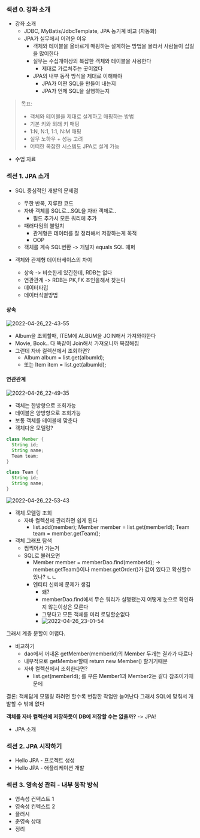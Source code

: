 
### 섹션 0. 강좌 소개

- 강좌 소개
  - JDBC, MyBatis/JdbcTemplate, JPA 농기계 비교 (자동화)
  - JPA가 실무에서 어려운 이유
    - 객체와 테이블을 올바르게 매핑하는 설계하는 방법을 몰라서 사람들이 삽질을 많이한다
    - 실무는 수십개이상의 복잡한 객체와 테이블을 사용한다
      - 제대로 가르쳐주는 곳이없다
    - JPA의 내부 동작 방식을 제대로 이해해야
      - JPA가 어떤 SQL을 만들어 내는지
      - JPA가 언제 SQL을 실행하는지

> 목표:   
> - 객체와 테이블을 제대로 설계하고 매핑하는 방법   
> - 기본 키와 외래 키 매핑   
> - 1:N, N:1, 1:1, N:M 매핑   
> - 실무 노하우 + 성능 고려   
> - 어떠한 복잡한 시스템도 JPA로 설계 가능   

- 수업 자료

### 섹션 1. JPA 소개

- SQL 중심적인 개발의 문제점
  - 무한 반복, 지루한 코드
  - 자바 객체를 SQL로...SQL을 자바 객체로..
    - 필드 추가시 모든 쿼리에 추가 
  - 패러다임의 불일치
    - 관계형은 데이터를 잘 정리해서 저장하는게 목적
    - OOP
  - 객체를 계속 SQL변환 -> 개발자 equals SQL 매퍼

- 객체와 관계형 데이터베이스의 차이
  - 상속 -> 비슷한게 있긴한데, RDB는 없다
  - 연관관계 -> RDB는 PK,FK 조인을해서 찾는다
  - 데이터타입
  - 데이터식별방법

#### 상속
![2022-04-26_22-43-55](https://user-images.githubusercontent.com/59721293/165313788-41c00771-162c-4a21-851c-ca3896f1ae6e.jpg)
- Album을 조회할때, ITEM에 ALBUM을 JOIN해서 가져와야한다
- Movie, Book.. 다 똑같이 Join해서 가져오니까 복잡해짐
- 그런데 자바 컬렉션에서 조회하면?
  - Album album = list.get(albumId);
  - 또는 Item item = list.get(albumId);

#### 연관관계
![2022-04-26_22-49-35](https://user-images.githubusercontent.com/59721293/165314957-10859b30-540c-425b-b7d8-985b91fcffd2.jpg)
- 객체는 한방향으로 조회가능
- 테이블은 양방향으로 조회가능
- 보통 객체를 테이블에 맞춘다
- 객체다운 모델링?
```java
class Member {
  String id;
  String name;
  Team team;
}

class Team {
  String id;
  String name;
}
``` 
![2022-04-26_22-53-43](https://user-images.githubusercontent.com/59721293/165315751-66484391-c87d-4113-bb68-f1a4fe9b081c.jpg)
- 객체 모델링 조회
  - 자바 컬렉션에 관리하면 쉽게 된다
    - list.add(member); Member member = list.get(memberId); Team team = member.getTeam();
- 객체 그래프 탐색
  - 쩜찍어서 가는거
  - SQL로 불러오면
    - Member member = memberDao.find(memberId); -> member.getTeam()이나 member.getOrder()가 값이 있다고 확신할수있나? ㄴㄴ
    - 엔티티 신뢰에 문제가 생김
      - 왜?
      - memberDao.find에서 무슨 쿼리가 실행됐는지 어떻게 눈으로 확인하지 않는이상은 모른다
      - 그렇다고 모든 객체를 미리 로딩할순없다
      - ![2022-04-26_23-01-54](https://user-images.githubusercontent.com/59721293/165317406-daa8cb10-e3e6-4087-bf95-3a1b92ebf165.jpg)

그래서 계층 분할이 어렵다.

- 비교하기
  - dao에서 꺼내온 getMember(memberId)의 Member 두개는 결과가 다르다
  - 내부적으로 getMember할때 return new Member() 할거기때문
  - 자바 컬렉션에서 조회한다면?
    - list.get(memberId); 를 부른 Member1과 Member2는 같다 참조이기때문에


결론: 객체답게 모델링 하려면 할수록 번잡한 작업만 늘어난다 그래서 SQL에 맞춰서 개발할 수 밖에 없다

**객체를 자바 컬렉션에 저장하듯이 DB에 저장할 수는 없을까?** -> JPA!


- JPA 소개

### 섹션 2. JPA 시작하기

- Hello JPA - 프로젝트 생성
- Hello JPA - 애플리케이션 개발

### 섹션 3. 영속성 관리 - 내부 동작 방식

- 영속성 컨텍스트 1
- 영속성 컨텍스트 2
- 플러시
- 준영속 상태
- 정리
